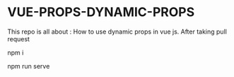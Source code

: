 # VUE-PROPS-DYNAMIC-PROPS
This repo is all about : How to use dynamic props in vue js.
After taking pull request

npm i

npm run serve

